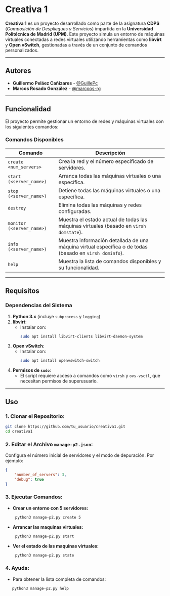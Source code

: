 # Creativa 1

**Creativa 1** es un proyecto desarrollado como parte de la asignatura **CDPS** (*Composición de Despliegues y Servicios*) impartida en la **Universidad Politécnica de Madrid (UPM)**. Este proyecto simula un entorno de máquinas virtuales conectadas a redes virtuales utilizando herramientas como **libvirt** y **Open vSwitch**, gestionadas a través de un conjunto de comandos personalizados.

---

## Autores

- **Guillermo Peláez Cañizares** - [@GuillePc](https://github.com/GuillePc)
- **Marcos Rosado González** - [@marcoos-rg](https://github.com/marcoos-rg)

---

## Funcionalidad

El proyecto permite gestionar un entorno de redes y máquinas virtuales con los siguientes comandos:

### Comandos Disponibles

| Comando                          | Descripción                                                                                   |
|----------------------------------|-----------------------------------------------------------------------------------------------|
| `create <num_servers>`           | Crea la red y el número especificado de servidores.                                           |
| `start (<server_name>)`      | Arranca todas las máquinas virtuales o una específica.                                        |
| `stop (<server_name>)`       | Detiene todas las máquinas virtuales o una específica.                                        |
| `destroy`                        | Elimina todas las máquinas y redes configuradas.                                              |
| `monitor (<server_name>)`                          | Muestra el estado actual de todas las máquinas virtuales (basado en `virsh domstate`).        |
| `info (<server_name>)`           | Muestra información detallada de una máquina virtual específica o de todas (basado en `virsh dominfo`). |
| `help`                           | Muestra la lista de comandos disponibles y su funcionalidad.                                  |

---

## Requisitos

### Dependencias del Sistema

1. **Python 3.x** (incluye `subprocess` y `logging`)
2. **libvirt**:
   - Instalar con:
     ```bash
     sudo apt install libvirt-clients libvirt-daemon-system
     ```
3. **Open vSwitch**:
   - Instalar con:
     ```bash
     sudo apt install openvswitch-switch
     ```
4. **Permisos de `sudo`**:
   - El script requiere acceso a comandos como `virsh` y `ovs-vsctl`, que necesitan permisos de superusuario.

---

## Uso

### 1. **Clonar el Repositorio**:
   ```bash
   git clone https://github.com/tu_usuario/creativa1.git
   cd creativa1
  ```
### 2. **Editar el Archivo `manage-p2.json`:**

Configura el número inicial de servidores y el modo de depuración. Por ejemplo:
```json
{
    "number_of_servers": 3,
    "debug": true
}
```
### 3. **Ejecutar Comandos:**
* **Crear un entorno con 5 servidores:**
  ```bash
   python3 manage-p2.py create 5
  ```
* **Arrancar las maquinas virtuales:**
  ```bash
   python3 manage-p2.py start
  ```
* **Ver el estado de las maquinas virtuales:**
  ```bash
   python3 manage-p2.py state
  ```
### 4. **Ayuda:**
* Para obtener la lista completa de comandos: 
```bash
   python3 manage-p2.py help
  ```
